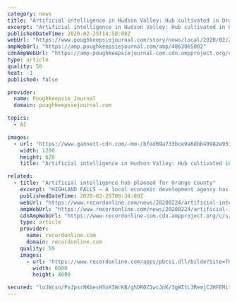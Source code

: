 ```yaml
---
category: news
title: "Artificial intelligence in Hudson Valley: Hub cultivated in Orange County, West Point"
excerpt: "Artificial intelligence in Hudson Valley: Hub cultivated in Orange County, West Point A local economic development agency has big ambitions to lure researchers and companies to the Village of Highland Falls to study A.I. Check out this story on poughkeepsiejournal.com: https://www.poughkeepsiejournal.com/story/news/local/2020/02/25/artificial ..."
publishedDateTime: 2020-02-25T14:50:00Z
webUrl: "https://www.poughkeepsiejournal.com/story/news/local/2020/02/25/artificial-intelligence-hub-cultivated-orange-county-west-point/4863065002/"
ampWebUrl: "https://amp.poughkeepsiejournal.com/amp/4863065002"
cdnAmpWebUrl: "https://amp-poughkeepsiejournal-com.cdn.ampproject.org/c/s/amp.poughkeepsiejournal.com/amp/4863065002"
type: article
quality: 50
heat: -1
published: false

provider:
  name: Poughkeepsie Journal
  domain: poughkeepsiejournal.com

topics:
  - AI

images:
  - url: "https://www.gannett-cdn.com/-mm-/bfed09a733bce9a6dbb49982e953ce663b5956f3/c=0-21-400-247/local/-/media/2018/06/18/Poughkeepsie/Poughkeepsie/636649209098356360-West-Point.jpg?auto=webp&format=pjpg&width=1200"
    width: 1200
    height: 678
    title: "Artificial intelligence in Hudson Valley: Hub cultivated in Orange County, West Point"

related:
  - title: "Artificial intelligence hub planned for Orange County"
    excerpt: "HIGHLAND FALLS – A local economic development agency has big ambitions to lure researchers and companies to the Village of Highland Falls to study artificial intelligence ... of tasks normally requiring human intelligence, including visual perception, speech recognition and decision-making. Robots, self-driving cars and missile systems ..."
    publishedDateTime: 2020-02-25T00:34:00Z
    webUrl: "https://www.recordonline.com/news/20200224/artificial-intelligence-hub-planned-for-orange-county"
    ampWebUrl: "https://www.recordonline.com/news/20200224/artificial-intelligence-hub-planned-for-orange-county?template=ampart"
    cdnAmpWebUrl: "https://www-recordonline-com.cdn.ampproject.org/c/s/www.recordonline.com/news/20200224/artificial-intelligence-hub-planned-for-orange-county?template=ampart"
    type: article
    provider:
      name: recordonline.com
      domain: recordonline.com
    quality: 59
    images:
      - url: "https://www.recordonline.com/apps/pbcsi.dll/bilde?Site=TH&Date=20200224&Category=NEWS&ArtNo=200229625&Ref=AR"
        width: 6000
        height: 4000

secured: "loJWcsn/PxJpsrNKbesHSoXIWrKB/ghDR0Z1wcJnK/3gWItL3RemjC2HFEMit2KBApF/HQjlvWTNOHzaohQtwWsyG8TS6APT4pzLnuC8Vn/X118cCIejjHeJvifnoRVc+q5bmtMorrxx8xOgm77NqXLU+LCRnWGiYqrSqrwokfb1vi7JQDKzBKJRxltmRWS4IguJ1UkrsfBC+U/Rb+9SZl1+eVduRNnZCTNaCePDp62mzBvrFceJKWFrKeHDho3LSij30zj+mkYWUmYRr9bDuKHXMuS56hv4Sjq3jj4GyM1IO+TA1LQzAhl8wb1fgKA3;ZnBbaWsD1YrTtllettrfEw=="
---
```


